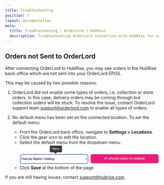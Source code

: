 ```yaml
---
title: Troubleshooting
position: 7
layout: documentation
meta:
  title: Troubleshooting | OrderLord | HubRise
  description: Troubleshooting OrderLord connection with HubRise for your EPOS and other apps to work as a cohesive whole. Connect apps and synchronise your data.
---
```


## Orders not Sent to OrderLord

After connecting OrderLord to HubRise, you may see orders in the HubRise back-office which are not sent into your OrderLord EPOS.

This may be caused by two possible reasons:

1. OrderLord did not enable some types of orders, i.e. collection or store orders. In this case, delivery orders may be coming through but collection orders will be stuck. To resolve the issue, contact OrderLord support team support@orderlord.com to enable all types of orders.

2. No default menu has been set on the connected location.
   To set the default menu:
   - From the OrderLord back office, navigate to **Settings > Locations**.
   - Click the gear icon to edit the location.
   - Select the default menu from the dropdown menu.
     ![Set default menu](./images/001-set-default-menu.png)
   - Click **Save** at the bottom of the page.

If you are still having issues, contact support@hubrise.com.
